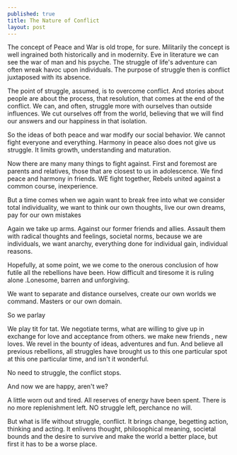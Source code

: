 ```yaml
---
published: true
title: The Nature of Conflict
layout: post
---
```

The concept of Peace and War is old trope, for sure. Militarily the concept is well ingrained both historically and in modernity. Eve in literature we can see the war of man and his psyche. The struggle of life's adventure can often wreak havoc upon individuals. The purpose of struggle then is conflict juxtaposed with its absence. 

The point of struggle, assumed, is to overcome conflict. And stories about people are about the process, that resolution, that comes at the end of the conflict. We can, and often, struggle more with ourselves than outside influences. We cut ourselves off from the world, believing that we will find our answers and our happiness in that isolation.

So the ideas of both peace and war modify our social behavior. We cannot fight everyone and everything. Harmony in peace also does not give us struggle. It limits growth,  understanding and maturation.

Now there are many many things to fight against. First and foremost are parents and relatives, those that are closest to us in adolescence. We find peace and harmony in  friends. WE fight together, Rebels united against a common course, inexperience.

But a time comes when we again want to break free into what we consider total individuality, we want to think our own thoughts, live our own dreams, pay for our own mistakes

Again we take up arms. Against our former friends and allies. Assault them with radical thoughts and feelings, societal norms, because we are individuals, we want anarchy, everything done for individual gain, individual reasons. 

Hopefully, at some point, we we come to the onerous conclusion of how futile all the rebellions have been. How difficult and tiresome it is ruling alone .Lonesome, barren and unforgiving. 

We want to separate and distance ourselves, create our own worlds  we command. Masters or our own domain. 

So we parlay

We play tit for tat. We negotiate terms, what are willing to give up in exchange for love and acceptance from others. we make new friends , new loves. We revel in the bounty of ideas, adventures and fun. And believe all previous rebellions, all struggles have brought us to this one particular spot at this one particular time, and isn't it wonderful. 

No need to struggle, the conflict stops. 

And now we are happy, aren't we? 

A little worn out and tired. All reserves of energy have been spent. There is no more replenishment left. NO struggle left, perchance no will. 

But what is life without struggle, conflict. It brings change, begetting action, thinking and acting. It enlivens thought, philosophical meaning, societal bounds and the desire to survive and make the world a better place, but first it has to be a worse place. 

